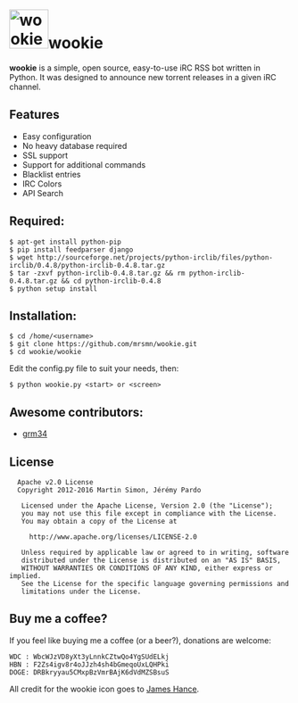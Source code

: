 <h1><img src="https://raw.githubusercontent.com/mrsmn/wookie/master/doc/wookie.png" height=70 alt="wookie" title="wookie">wookie</a></h1>

**wookie** is a simple, open source, easy-to-use iRC RSS bot written in Python.
It was designed to announce new torrent releases in a given iRC channel.

## Features

* Easy configuration
* No heavy database required
* SSL support
* Support for additional commands
* Blacklist entries
* IRC Colors
* API Search

## Required:

```
$ apt-get install python-pip  
$ pip install feedparser django  
$ wget http://sourceforge.net/projects/python-irclib/files/python-irclib/0.4.8/python-irclib-0.4.8.tar.gz  
$ tar -zxvf python-irclib-0.4.8.tar.gz && rm python-irclib-0.4.8.tar.gz && cd python-irclib-0.4.8  
$ python setup install
```

## Installation:

```
$ cd /home/<username>  
$ git clone https://github.com/mrsmn/wookie.git  
$ cd wookie/wookie
```

Edit the config.py file to suit your needs, then:

```
$ python wookie.py <start> or <screen>
```

## Awesome contributors:

* [grm34](https://github.com/grm34)

## License

```
  Apache v2.0 License
  Copyright 2012-2016 Martin Simon, Jérémy Pardo

   Licensed under the Apache License, Version 2.0 (the "License");
   you may not use this file except in compliance with the License.
   You may obtain a copy of the License at

     http://www.apache.org/licenses/LICENSE-2.0

   Unless required by applicable law or agreed to in writing, software
   distributed under the License is distributed on an "AS IS" BASIS,
   WITHOUT WARRANTIES OR CONDITIONS OF ANY KIND, either express or implied.
   See the License for the specific language governing permissions and
   limitations under the License.

```

## Buy me a coffee?

If you feel like buying me a coffee (or a beer?), donations are welcome:

```
WDC : WbcWJzVD8yXt3yLnnkCZtwQo4YgSUdELkj
HBN : F2Zs4igv8r4oJJzh4sh4bGmeqoUxLQHPki
DOGE: DRBkryyau5CMxpBzVmrBAjK6dVdMZSBsuS
```

All credit for the wookie icon goes to <a href="http://www.jameshance.com/">James Hance</a>.
